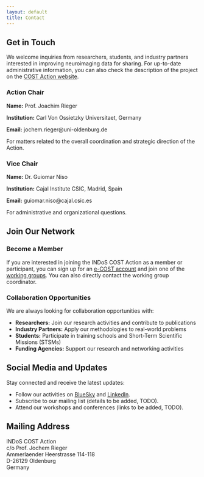 ```yaml
---
layout: default
title: Contact
---
```


## Get in Touch

We welcome inquiries from researchers, students, and industry partners interested in improving neuroimaging data for sharing. For up-to-date administrative information, you can also check the description of the project on the [COST Action website](https://www.cost.eu/actions/CA24161).

<div class="contact-info">
  <h3>Action Chair</h3>
  <p><strong>Name:</strong> Prof. Joachim Rieger</p>
  <p><strong>Institution:</strong> Carl Von Ossietzky Universitaet, Germany</p>
  <p><strong>Email:</strong> jochem.rieger@uni-oldenburg.de</p>
  <p>For matters related to the overall coordination and strategic direction of the Action.</p>
</div>

<div class="contact-info">
  <h3>Vice Chair</h3>
  <p><strong>Name:</strong> Dr. Guiomar Niso</p>
  <p><strong>Institution:</strong> Cajal Institute CSIC, Madrid, Spain</p>
  <p><strong>Email:</strong> guiomar.niso@cajal.csic.es</p>
  <p>For administrative and organizational questions.</p>
</div>

## Join Our Network

### Become a Member

If you are interested in joining the INDoS COST Action as a member or participant, you can sign up for an [e-COST account](https://e-services.cost.eu/) and join one of the [working groups](https://www.cost.eu/actions/CA24161/#tabs+Name:Working%20Groups%20and%20Membership). You can also directly contact the working group coordinator.

### Collaboration Opportunities

We are always looking for collaboration opportunities with:

- **Researchers:** Join our research activities and contribute to publications
- **Industry Partners:** Apply our methodologies to real-world problems
- **Students:** Participate in training schools and Short-Term Scientific Missions (STSMs)
- **Funding Agencies:** Support our research and networking activities

## Social Media and Updates

Stay connected and receive the latest updates:

- Follow our activities on [BlueSky](https://bsky.app/profile/cost-indos.bsky.social) and [LinkedIn](https://www.linkedin.com/groups/15307040/).
- Subscribe to our mailing list (details to be added, TODO).
- Attend our workshops and conferences (links to be added, TODO).

## Mailing Address

INDoS COST Action  
c/o  Prof. Jochem Rieger  
Ammerlaender Heerstrasse 114-118  
D-26129 Oldenburg  
Germany